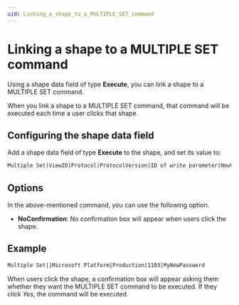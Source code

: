 ```yaml
---
uid: Linking_a_shape_to_a_MULTIPLE_SET_command
---
```


# Linking a shape to a MULTIPLE SET command

Using a shape data field of type **Execute**, you can link a shape to a MULTIPLE SET command.

When you link a shape to a MULTIPLE SET command, that command will be executed each time a user clicks that shape.

## Configuring the shape data field

Add a shape data field of type **Execute** to the shape, and set its value to:

```txt
Multiple Set|ViewID|Protocol|ProtocolVersion|ID of write parameter|NewValue|Tooltip|Options|TableRowKey]
```

## Options

In the above-mentioned command, you can use the following option.

- **NoConfirmation**: No confirmation box will appear when users click the shape.

## Example

```txt
Multiple Set||Microsoft Platform|Production|1103|MyNewPassword
```

When users click the shape, a confirmation box will appear asking them whether they want the MULTIPLE SET command to be executed. If they click *Yes*, the command will be executed.
